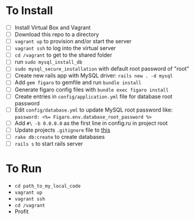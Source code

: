 # To Install
- [ ] Install Virtual Box and Vagrant
- [ ] Download this repo to a directory
- [ ] `vagrant up` to provision and/or start the server
- [ ] `vagrant ssh` to log into the virtual server
- [ ] `cd /vagrant` to get to the shared folder 
- [ ] run `sudo mysql_install_db`
- [ ] `sudo mysql_secure_installation` with default root password of "root"
- [ ] Create new rails app with MySQL driver: `rails new . -d mysql`
- [ ] Add `gem figaro` to gemfile and run `bundle install` 
- [ ] Generate figaro config files with `bundle exec figaro install`
- [ ] Create entries in `config/application.yml` file for database root password
- [ ] Edit `config/database.yml` to update MySQL root password like: `password: <%= Figaro.env.database_root_password %>`
- [ ] Add `#\ -b 0.0.0.0` as the first line in config.ru in project root
- [ ] Update projects `.gitignore` file to [this](https://github.com/github/gitignore/blob/master/Rails.gitignore)
- [ ] `rake db:create` to create databases
- [ ] `rails s` to start rails server

# To Run
- `cd path_to_my_local_code`
- `vagrant up`
- `vagrant ssh`
- `cd /vagrant`
- Profit
